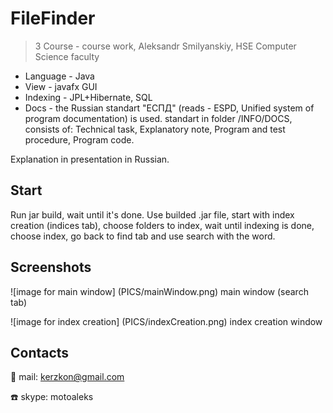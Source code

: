 # FileFinder
> 3 Course - course work, Aleksandr Smilyanskiy, HSE Computer Science faculty

* Language - Java
* View - javafx GUI
* Indexing - JPL+Hibernate, SQL
* Docs - the Russian standart "ЕСПД" (reads - ESPD, Unified system of program documentation) is used. standart in folder /INFO/DOCS, consists of: Technical task, Explanatory note, Program and test procedure, Program code.

Explanation in presentation in Russian.

## Start
Run jar build, wait until it's done. Use builded .jar file, start with index creation (indices tab), choose folders to index, wait until indexing is done, choose index, go back to find tab and use search with the word.

## Screenshots
![image for main window]
(PICS/mainWindow.png)
main window (search tab)

![image for index creation]
(PICS/indexCreation.png)
index creation window

## Contacts

:e-mail: mail: kerzkon@gmail.com

:telephone: skype: motoaleks
